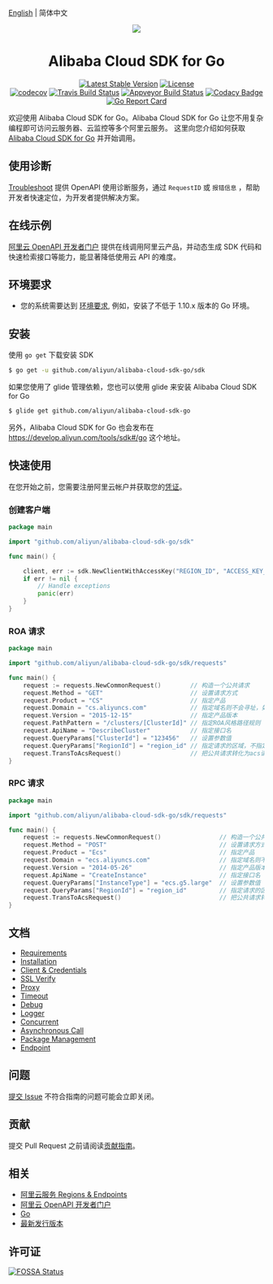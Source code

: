 [English](./README.md) | 简体中文

<p align="center">
<a href=" https://www.alibabacloud.com"><img src="https://aliyunsdk-pages.alicdn.com/icons/Aliyun.svg"></a>
</p>

<h1 align="center">Alibaba Cloud SDK for Go</h1>

<p align="center">
<a href="https://badge.fury.io/gh/aliyun%2Falibaba-cloud-sdk-go"><img src="https://badge.fury.io/gh/aliyun%2Falibaba-cloud-sdk-go.svg" alt="Latest Stable Version"></a>
<a href="https://app.fossa.io/projects/git%2Bgithub.com%2Faliyun%2Falibaba-cloud-sdk-go?ref=badge_shield"><img src="https://app.fossa.io/api/projects/git%2Bgithub.com%2Faliyun%2Falibaba-cloud-sdk-go.svg?type=shield" alt="License"></a>
<br/>
<a href="https://codecov.io/gh/aliyun/alibaba-cloud-sdk-go"><img src="https://codecov.io/gh/aliyun/alibaba-cloud-sdk-go/branch/master/graph/badge.svg" alt="codecov"></a>
<a href="https://travis-ci.org/aliyun/alibaba-cloud-sdk-go"><img src="https://travis-ci.org/aliyun/alibaba-cloud-sdk-go.svg?branch=master" alt="Travis Build Status"></a>
<a href="https://ci.appveyor.com/project/aliyun/alibaba-cloud-sdk-go/branch/master"><img src="https://ci.appveyor.com/api/projects/status/gn17u48i53ktblfp/branch/master?svg=true" alt="Appveyor Build Status"></a>
<a href="https://app.codacy.com/app/aliyun/alibaba-cloud-sdk-go?utm_source=github.com&utm_medium=referral&utm_content=aliyun/alibaba-cloud-sdk-go&utm_campaign=Badge_Grade_Dashboard"><img src="https://api.codacy.com/project/badge/Grade/291a39e242364b04ad442f0cce0e30d5" alt="Codacy Badge"></a>
<a href="https://goreportcard.com/report/github.com/aliyun/alibaba-cloud-sdk-go"><img src="https://goreportcard.com/badge/github.com/aliyun/alibaba-cloud-sdk-go" alt="Go Report Card"></a>
</p>

欢迎使用 Alibaba Cloud SDK for Go。Alibaba Cloud SDK for Go 让您不用复杂编程即可访问云服务器、云监控等多个阿里云服务。
这里向您介绍如何获取 [Alibaba Cloud SDK for Go][SDK] 并开始调用。

## 使用诊断
[Troubleshoot](https://next.api.aliyun.com/troubleshoot?source=github_sdk) 提供 OpenAPI 使用诊断服务，通过 `RequestID` 或 `报错信息` ，帮助开发者快速定位，为开发者提供解决方案。

## 在线示例
[阿里云 OpenAPI 开发者门户][open-api-portal] 提供在线调用阿里云产品，并动态生成 SDK 代码和快速检索接口等能力，能显著降低使用云 API 的难度。


## 环境要求
- 您的系统需要达到 [环境要求][Requirements], 例如，安装了不低于 1.10.x 版本的 Go 环境。

## 安装
使用 `go get` 下载安装 SDK

```sh
$ go get -u github.com/aliyun/alibaba-cloud-sdk-go/sdk
```

如果您使用了 glide 管理依赖，您也可以使用 glide 来安装 Alibaba Cloud SDK for Go

```sh
$ glide get github.com/aliyun/alibaba-cloud-sdk-go
```

另外，Alibaba Cloud SDK for Go 也会发布在 https://develop.aliyun.com/tools/sdk#/go 这个地址。

## 快速使用
在您开始之前，您需要注册阿里云帐户并获取您的[凭证](https://usercenter.console.aliyun.com/#/manage/ak)。

### 创建客户端
```go
package main

import "github.com/aliyun/alibaba-cloud-sdk-go/sdk"

func main() {

	client, err := sdk.NewClientWithAccessKey("REGION_ID", "ACCESS_KEY_ID", "ACCESS_KEY_SECRET")
	if err != nil {
		// Handle exceptions
		panic(err)
	}
}
```

### ROA 请求
```go
package main

import "github.com/aliyun/alibaba-cloud-sdk-go/sdk/requests"

func main() {
	request := requests.NewCommonRequest()        // 构造一个公共请求
	request.Method = "GET"                        // 设置请求方式
	request.Product = "CS"                        // 指定产品
	request.Domain = "cs.aliyuncs.com"            // 指定域名则不会寻址，如认证方式为 Bearer Token 的服务则需要指定
	request.Version = "2015-12-15"                // 指定产品版本
	request.PathPattern = "/clusters/[ClusterId]" // 指定ROA风格路径规则
	request.ApiName = "DescribeCluster"           // 指定接口名
	request.QueryParams["ClusterId"] = "123456"   // 设置参数值
	request.QueryParams["RegionId"] = "region_id" // 指定请求的区域，不指定则使用客户端区域、默认区域
	request.TransToAcsRequest()                   // 把公共请求转化为acs请求
}
```

### RPC 请求
```go
package main

import "github.com/aliyun/alibaba-cloud-sdk-go/sdk/requests"

func main() {
	request := requests.NewCommonRequest()                // 构造一个公共请求
	request.Method = "POST"                               // 设置请求方式
	request.Product = "Ecs"                               // 指定产品
	request.Domain = "ecs.aliyuncs.com"                   // 指定域名则不会寻址，如认证方式为 Bearer Token 的服务则需要指定
	request.Version = "2014-05-26"                        // 指定产品版本
	request.ApiName = "CreateInstance"                    // 指定接口名
	request.QueryParams["InstanceType"] = "ecs.g5.large"  // 设置参数值
	request.QueryParams["RegionId"] = "region_id"         // 指定请求的区域，不指定则使用客户端区域、默认区域
	request.TransToAcsRequest()                           // 把公共请求转化为acs请求
}
```


## 文档
* [Requirements](docs/0-Requirements-CN.md)
* [Installation](docs/1-Installation-CN.md)
* [Client & Credentials](docs/2-Client-CN.md)
* [SSL Verify](docs/3-Verify-CN.md)
* [Proxy](docs/4-Proxy-CN.md)
* [Timeout](docs/5-Timeout-CN.md)
* [Debug](docs/6-Debug-CN.md)
* [Logger](docs/7-Logger-CN.md)
* [Concurrent](docs/8-Concurrent-CN.md)
* [Asynchronous Call](docs/9-Asynchronous-CN.md)
* [Package Management](docs/10-Package-Management-CN.md)
* [Endpoint](docs/11-Endpoint-CN.md)


## 问题
[提交 Issue][issue] 不符合指南的问题可能会立即关闭。


## 贡献
提交 Pull Request 之前请阅读[贡献指南](CONTRIBUTING.md)。

## 相关
* [阿里云服务 Regions & Endpoints][endpoints]
* [阿里云 OpenAPI 开发者门户][open-api-portal]
* [Go][go]
* [最新发行版本][latest-release]


## 许可证
[![FOSSA Status](https://app.fossa.io/api/projects/git%2Bgithub.com%2Faliyun%2Falibaba-cloud-sdk-go.svg?type=large)](https://app.fossa.io/projects/git%2Bgithub.com%2Faliyun%2Falibaba-cloud-sdk-go?ref=badge_large)

[SDK]: https://github.com/aliyun/alibaba-cloud-sdk-go
[apache]: http://www.apache.org/licenses/LICENSE-2.0
[issue]: https://github.com/aliyun/alibaba-cloud-sdk-go/issues/new
[open-api-portal]: https://next.api.aliyun.com/
[latest-release]: https://github.com/aliyun/alibaba-cloud-sdk-go/releases
[go]: https://golang.org/dl/
[endpoints]: https://developer.aliyun.com/endpoints
[Requirements]: docs/0-Requirements-CN.md
